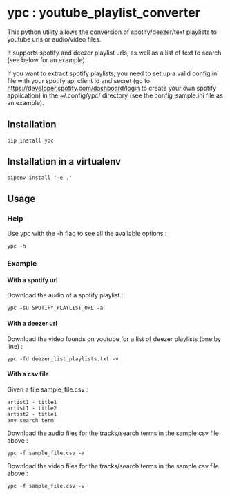 # ypc : youtube_playlist_converter

This python utility allows the conversion of spotify/deezer/text playlists to youtube urls or audio/video files.

It supports spotify and deezer playlist urls, as well as a list of text to search (see below for an example).

If you want to extract spotify playlists, you need to set up a valid config.ini file with your spotify api client id and secret (go to https://developer.spotify.com/dashboard/login to create your own spotify application) in the ~/.config/ypc/ directory (see the config_sample.ini file as an example).

## Installation

```
pip install ypc
```

## Installation in a virtualenv

```
pipenv install '-e .'
```

## Usage

### Help

Use ypc with the -h flag to see all the available options :

```
ypc -h
```

### Example

#### With a spotify url

Download the audio of a spotify playlist :

```
ypc -su SPOTIFY_PLAYLIST_URL -a
```

#### With a deezer url

Download the video founds on youtube for a list of deezer playlists (one by line) :

```
ypc -fd deezer_list_playlists.txt -v
```

#### With a csv file

Given a file sample_file.csv :

```
artist1 - title1
artist1 - title2
artist2 - title1
any search term
```

Download the audio files for the tracks/search terms in the sample csv file above :

```
ypc -f sample_file.csv -a
```

Download the video files for the tracks/search terms in the sample csv file above :

```
ypc -f sample_file.csv -v
```
